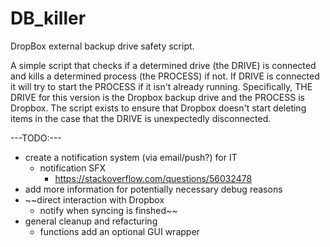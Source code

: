# DB_killer
 DropBox external backup drive safety script.

 A simple script that checks if a determined drive (the DRIVE) is connected and kills a determined process (the PROCESS) if not. If DRIVE is connected it will try to start the PROCESS if it isn't already running. Specifically, THE DRIVE for this version is the Dropbox backup drive and the PROCESS is Dropbox. The script exists to ensure that Dropbox doesn't start deleting items in the case that the DRIVE is unexpectedly disconnected. 

---TODO:---
- create a notification system (via email/push?) for IT
	- notification SFX
		- https://stackoverflow.com/questions/56032478
- add more information for potentially necessary debug reasons
- ~~direct interaction with Dropbox
	- notify when syncing is finshed~~
- general cleanup and refacturing
	- functions
add an optional GUI wrapper